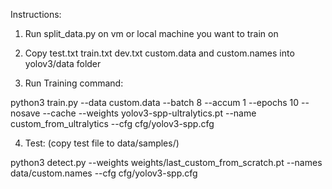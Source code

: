 
Instructions:

1. Run split_data.py on vm or local machine you want to train on

2. Copy test.txt train.txt dev.txt custom.data and custom.names into yolov3/data folder

3. Run Training command:

python3 train.py --data custom.data --batch 8 --accum 1 --epochs 10 --nosave --cache --weights yolov3-spp-ultralytics.pt --name custom_from_ultralytics --cfg cfg/yolov3-spp.cfg

4. Test: (copy test file to data/samples/)

python3 detect.py --weights weights/last_custom_from_scratch.pt --names data/custom.names --cfg cfg/yolov3-spp.cfg